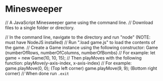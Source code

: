 # Minesweeper
// A JavaScript Minesweeper game using the command line.
// Download files to a single folder or directory.

// In the command line, navigate to the directory and run "node" (NOTE: must have NodeJS installed)
// Run ".load game.js" to load the contents of the game.
// Create a Game instance using the following constructor:
Game (numberOfRows, numberOfColumns, numberOfBombs)
// For example:
let game = new Game(10, 10, 15);
// Then playMoves with the following function:
playMove(y-axis-index, x-axis-index)
// For example:
game.playMove(0, 0); (Top left corner)
game.playMove(9, 9); (Bottom right corner)
// When done run `.exit`
